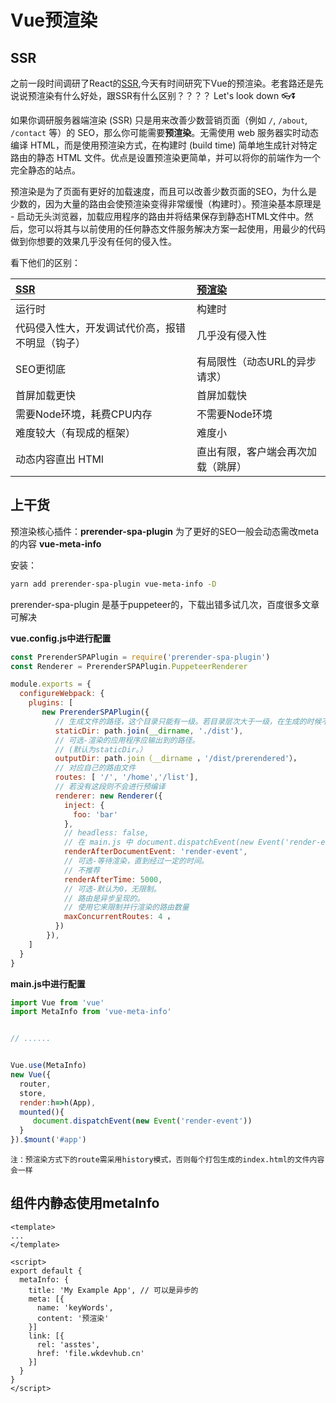 
# Vue预渲染
## SSR

之前一段时间调研了React的[SSR](https://juejin.im/post/6854573205349367815),今天有时间研究下Vue的预渲染。老套路还是先说说预渲染有什么好处，跟SSR有什么区别？？？？  Let's look down  👓⏬



如果你调研服务器端渲染 (SSR) 只是用来改善少数营销页面（例如 `/`, `/about`, `/contact` 等）的 SEO，那么你可能需要**预渲染**。无需使用 web 服务器实时动态编译 HTML，而是使用预渲染方式，在构建时 (build time) 简单地生成针对特定路由的静态 HTML 文件。优点是设置预渲染更简单，并可以将你的前端作为一个完全静态的站点。



预渲染是为了页面有更好的加载速度，而且可以改善少数页面的SEO，为什么是少数的，因为大量的路由会使预渲染变得非常缓慢（构建时）。预渲染基本原理是 - 启动无头浏览器，加载应用程序的路由并将结果保存到静态HTML文件中。然后，您可以将其与以前使用的任何静态文件服务解决方案一起使用，用最少的代码做到你想要的效果几乎没有任何的侵入性。



看下他们的区别：

| [SSR](https://juejin.im/post/6854573205349367815) | [预渲染](https://www.npmjs.com/package/prerender-spa-plugin) |
| :------------------------------------------------- | :----------------------------------------------------------- |
| 运行时 | 构建时  |
| 代码侵入性大，开发调试代价高，报错不明显（钩子）  | 几乎没有侵入性                                               |
| SEO更彻底                                         | 有局限性（动态URL的异步请求）                                |
| 首屏加载更快                                      | 首屏加载快                                                   |
| 需要Node环境，耗费CPU内存                         | 不需要Node环境                                               |
| 难度较大（有现成的框架）                          | 难度小                                                       |
| 动态内容直出 HTMl                                 | 直出有限，客户端会再次加载（跳屏）                           |



## 上干货



预渲染核心插件：**prerender-spa-plugin** 为了更好的SEO一般会动态需改meta的内容 **vue-meta-info**

安装：

```bash
yarn add prerender-spa-plugin vue-meta-info -D
```

prerender-spa-plugin 是基于puppeteer的，下载出错多试几次，百度很多文章可解决



**vue.config.js中进行配置**



```javascript
const PrerenderSPAPlugin = require('prerender-spa-plugin')
const Renderer = PrerenderSPAPlugin.PuppeteerRenderer

module.exports = {
  configureWebpack: {
    plugins: [
       new PrerenderSPAPlugin({
          // 生成文件的路径，这个目录只能有一级。若目录层次大于一级，在生成的时候不会有任何错误提示，在预渲染的时候只会卡着不动
          staticDir: path.join(__dirname, './dist'),
          // 可选-渲染的应用程序应输出到的路径。
          // (默认为staticDir。）
          outputDir: path.join（__dirname ，'/dist/prerendered'）， 
          // 对应自己的路由文件
          routes: [ '/', '/home','/list'],
          // 若没有这段则不会进行预编译
          renderer: new Renderer({
            inject: {
              foo: 'bar'
            },
            // headless: false,
            // 在 main.js 中 document.dispatchEvent(new Event('render-event'))，两者的事件名称要对应上。
            renderAfterDocumentEvent: 'render-event',
            // 可选-等待渲染，直到经过一定的时间。
            // 不推荐
            renderAfterTime: 5000,
            // 可选-默认为0，无限制。
            // 路由是异步呈现的。
            // 使用它来限制并行渲染的路由数量
            maxConcurrentRoutes: 4 ， 
          })
        }),
    ]
  }
}
```



**main.js中进行配置**

```javascript
import Vue from 'vue'
import MetaInfo from 'vue-meta-info'


// ......


Vue.use(MetaInfo)
new Vue({
  router,
  store,
  render:h=>h(App),
  mounted(){
     document.dispatchEvent(new Event('render-event'))
  }
}).$mount('#app')
```



`注：预渲染方式下的route需采用history模式，否则每个打包生成的index.html的文件内容会一样`



## 组件内静态使用metaInfo

```vue
<template>
...
</template>

<script>
export default {
  metaInfo: {
    title: 'My Example App', // 可以是异步的
    meta: [{                 
      name: 'keyWords',
      content: '预渲染'
    }]
    link: [{                
      rel: 'asstes',
      href: 'file.wkdevhub.cn'
    }]
  }
}
</script> 
```

